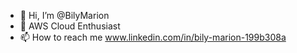 - 👋 Hi, I’m @BilyMarion
- 👀 AWS Cloud Enthusiast
- 📫 How to reach me www.linkedin.com/in/bily-marion-199b308a

<!---
BilyMarion/BilyMarion is a ✨ special ✨ repository because its `README.md` (this file) appears on your GitHub profile.
You can click the Preview link to take a look at your changes.
--->
